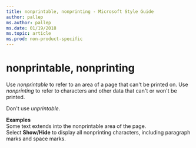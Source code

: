 ```yaml
---
title: nonprintable, nonprinting - Microsoft Style Guide
author: pallep
ms.author: pallep
ms.date: 01/19/2018
ms.topic: article
ms.prod: non-product-specific
---
```


# nonprintable, nonprinting

Use *nonprintable* to refer to an area of a page that can't be printed on. Use *nonprinting* to refer to characters and other data that can't or won't be printed. 

Don't use *unprintable*.

**Examples**  
Some text extends into the nonprintable area of the page.   
Select **Show/Hide** to display  all nonprinting characters, including paragraph marks and space marks.
